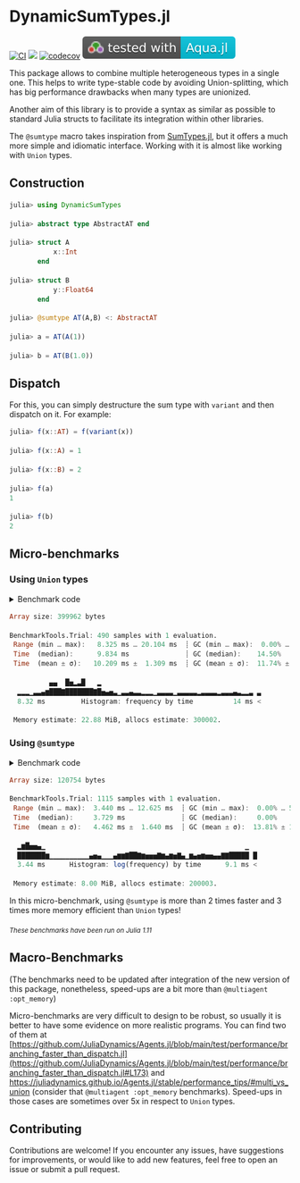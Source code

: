 # DynamicSumTypes.jl

[![CI](https://github.com/JuliaDynamics/DynamicSumTypes.jl/workflows/CI/badge.svg)](https://github.com/JuliaDynamics/DynamicSumTypes.jl/actions?query=workflow%3ACI)
[![](https://img.shields.io/badge/docs-stable-blue.svg)](https://juliadynamics.github.io/DynamicSumTypes.jl/stable/)
[![codecov](https://codecov.io/gh/JuliaDynamics/DynamicSumTypes.jl/graph/badge.svg?token=rz9b1WTqCa)](https://codecov.io/gh/JuliaDynamics/DynamicSumTypes.jl)
[![Aqua QA](https://raw.githubusercontent.com/JuliaTesting/Aqua.jl/master/badge.svg)](https://github.com/JuliaTesting/Aqua.jl)

This package allows to combine multiple heterogeneous types in a single one. This helps to write 
type-stable code by avoiding Union-splitting, which has big performance drawbacks when many types are 
unionized. 

Another aim of this library is to provide a syntax as similar as possible to standard Julia 
structs to facilitate its integration within other libraries. 

The `@sumtype` macro takes inspiration from [SumTypes.jl](https://github.com/MasonProtter/SumTypes.jl),
but it offers a much more simple and idiomatic interface. Working with it is almost like working with `Union` types.

## Construction

```julia
julia> using DynamicSumTypes

julia> abstract type AbstractAT end

julia> struct A
           x::Int
       end

julia> struct B
           y::Float64
       end

julia> @sumtype AT(A,B) <: AbstractAT

julia> a = AT(A(1))

julia> b = AT(B(1.0))
```

## Dispatch

For this, you can simply destructure the sum type with
`variant` and then dispatch on it. For example:

```julia
julia> f(x::AT) = f(variant(x))

julia> f(x::A) = 1

julia> f(x::B) = 2

julia> f(a)
1

julia> f(b)
2
```

## Micro-benchmarks

### Using `Union` types
<details>
 <summary>Benchmark code</summary>
       
```julia
using Random, BenchmarkTools

@kwdef struct A
    common_field::Int = 1
    a::Bool = true
    b::Int = 10
end
@kwdef struct B
    common_field::Int = 1
    c::Int = 1
    d::Float64 = 1.0
    e::Complex{Float64} = 1.0 + 1.0im
end
@kwdef struct C
    common_field::Int = 1
    f::Float64 = 2.0
    g::Bool = false
    h::Float64 = 3.0
    i::Complex{Float64} = 1.0 + 2.0im
end
@kwdef struct D
    common_field::Int = 1
    l::String = "hi"
end

function foo!(rng, n)
    xs = Union{A,B,C,D}[rand(rng, (A(), B(), C(), D())) for _ in 1:n]
    while n != 0
        r = rand(rng, 1:length(xs))
        @inbounds xs[r] = foo_each(xs[r])
    	n -= 1
    end
end

foo_each(x::A) = B(x.common_field+1, x.a, x.b, x.b)
foo_each(x::B) = C(x.common_field-1, x.d, isodd(x.c), x.d, x.e)
foo_each(x::C) = D(x.common_field+1, isodd(x.common_field) ? "hi" : "bye")
foo_each(x::D) = A(x.common_field-1, x.l=="hi", x.common_field)

rng = MersenneTwister(42)
xs = Union{A,B,C,D}[rand(rng, (A(), B(), C(), D())) for _ in 1:10000];
println("Array size: $(Base.summarysize(xs)) bytes\n")
@benchmark foo!($rng, 10^5)
```
</details>

```julia
Array size: 399962 bytes

BenchmarkTools.Trial: 490 samples with 1 evaluation.
 Range (min … max):   8.325 ms … 20.104 ms  ┊ GC (min … max):  0.00% … 14.68%
 Time  (median):      9.834 ms              ┊ GC (median):    14.50%
 Time  (mean ± σ):   10.209 ms ±  1.309 ms  ┊ GC (mean ± σ):  11.74% ± 10.98%

          ▄▄  █▅▂▃█   ▂                                        
  ▂▂▂▁▃▃▄▆███▇███████▇█▅▄▅▃▁▃▃▄▃▃▂▂▂▁▃▃▃▃▁▃▃▃▃▃▂▃▃▃▃▂▃▃▃▄▃▂▂▃ ▃
  8.32 ms         Histogram: frequency by time          14 ms <

 Memory estimate: 22.88 MiB, allocs estimate: 300002.
```

### Using `@sumtype`
<details>
 <summary>Benchmark code</summary>

```julia
using DynamicSumTypes, Random, BenchmarkTools

@kwdef struct A
    common_field::Int = 1
    a::Bool = true
    b::Int = 10
end
@kwdef struct B
    common_field::Int = 1
    c::Int = 1
    d::Float64 = 1.0
    e::Complex{Float64} = 1.0 + 1.0im
end
@kwdef struct C
    common_field::Int = 1
    f::Float64 = 2.0
    g::Bool = false
    h::Float64 = 3.0
    i::Complex{Float64} = 1.0 + 2.0im
end
@kwdef struct D
    common_field::Int = 1
    l::String = "hi"
end

@sumtype AT(A,B,C,D)

function foo!(rng, n)
    xs = [rand(rng, (AT(A()), AT(B()), AT(C()), AT(D()))) for _ in 1:n]
    while n != 0
        r = rand(rng, 1:length(xs))
        @inbounds xs[r] = foo_each(variant(xs[r]))
    	n -= 1
    end
end

foo_each(x::A) = AT(B(x.common_field+1, x.a, x.b, x.b))
foo_each(x::B) = AT(C(x.common_field-1, x.d, isodd(x.c), x.d, x.e))
foo_each(x::C) = AT(D(x.common_field+1, isodd(x.common_field) ? "hi" : "bye"))
foo_each(x::D) = AT(A(x.common_field-1, x.l=="hi", x.common_field))

rng = MersenneTwister(42)
xs = [rand(rng, (AT(A()), AT(B()), AT(C()), AT(D()))) for _ in 1:10000]
println("Array size: $(Base.summarysize(xs)) bytes\n")
@benchmark foo!($rng, 10^5)
```
</details>

```julia
Array size: 120754 bytes

BenchmarkTools.Trial: 1115 samples with 1 evaluation.
 Range (min … max):  3.440 ms … 12.625 ms  ┊ GC (min … max):  0.00% … 53.09%
 Time  (median):     3.729 ms              ┊ GC (median):     0.00%
 Time  (mean ± σ):   4.462 ms ±  1.640 ms  ┊ GC (mean ± σ):  13.81% ± 17.13%

  ▂▆█▅▅▄▁                                                  ▁  
  ███████▆▁▁▁▁▁▁▁▁▁▁▄▅▄▁▁▁▄▆▆▇██▇▆▅▅▅▇▆▄▆▅▇▄▁▆▄▅▆▅▅▄▄▇▇█████ █
  3.44 ms      Histogram: log(frequency) by time      9.1 ms <

 Memory estimate: 8.00 MiB, allocs estimate: 200003.
```

In this micro-benchmark, using `@sumtype` is more than 2 times faster and 3 times more
memory efficient than `Union` types!

<sub>*These benchmarks have been run on Julia 1.11*</sub>

## Macro-Benchmarks

(The benchmarks need to be updated after integration of the new version of this package, nonetheless, speed-ups are a bit more than `@multiagent :opt_memory`)

Micro-benchmarks are very difficult to design to be robust, so usually it is better to have some evidence on more realistic
programs. You can find two of them at [https://github.com/JuliaDynamics/Agents.jl/blob/main/test/performance/branching_faster_than_dispatch.jl](https://github.com/JuliaDynamics/Agents.jl/blob/main/test/performance/branching_faster_than_dispatch.jl#L173)
and https://juliadynamics.github.io/Agents.jl/stable/performance_tips/#multi_vs_union (consider that `@multiagent :opt_memory` benchmarks). Speed-ups in those cases are sometimes over 5x in respect to `Union` types.

## Contributing

Contributions are welcome! If you encounter any issues, have suggestions for improvements, or would like to add new 
features, feel free to open an issue or submit a pull request.
